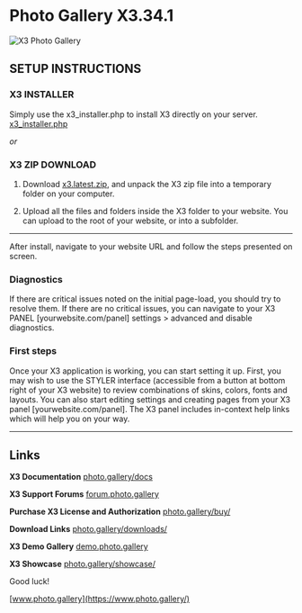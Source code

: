 # Photo Gallery X3.34.1

![X3 Photo Gallery](https://www.photo.gallery/content/custom/files/images/x3-styles-2x.jpg)


## SETUP INSTRUCTIONS

### X3 INSTALLER

Simply use the x3_installer.php to install X3 directly on your server.
[x3_installer.php](https://www.photo.gallery/download/?x3_installer)

_or_

### X3 ZIP DOWNLOAD

1. Download [x3.latest.zip](https://www.photo.gallery/download/x3.latest.zip), and unpack the X3 zip file into a temporary folder on your computer.

2. Upload all the files and folders inside the X3 folder to your website. You can upload to the root of your website, or into a subfolder.

---
After install, navigate to your website URL and follow the steps presented on screen.



### Diagnostics

If there are critical issues noted on the initial page-load, you should try to resolve them. If there are no critical issues, you can navigate to your X3 PANEL [yourwebsite.com/panel] settings > advanced and disable diagnostics.



### First steps

Once your X3 application is working, you can start setting it up. First, you may wish to use the STYLER interface (accessible from a button at bottom right of your X3 website) to review combinations of skins, colors, fonts and layouts. You can also start editing settings and creating pages from your X3 panel [yourwebsite.com/panel]. The X3 panel includes in-context help links which will help you on your way.

---

## Links

**X3 Documentation**
[photo.gallery/docs](https://www.photo.gallery/docs/)

**X3 Support Forums**
[forum.photo.gallery](https://forum.photo.gallery)

**Purchase X3 License and Authorization**
[photo.gallery/buy/](https://www.photo.gallery/buy/)

**Download Links**
[photo.gallery/downloads/](https://www.photo.gallery/downloads/)

**X3 Demo Gallery**
[demo.photo.gallery](https://demo.photo.gallery/)

**X3 Showcase**
[photo.gallery/showcase/](https://www.photo.gallery/showcase/)





Good luck!

[www.photo.gallery](https://www.photo.gallery/)
